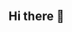 ## Hi there 👋

<!--
**animesh-sarkar/Animesh-Sarkar** is a ✨ _special_ ✨ repository because its `README.md` (this file) appears on your GitHub profile.

Here are some ideas to get you started:

- 🔭 I’m currently working on Reliance JIO Infocomm Ltd. as Junior Cloud Administrator (Azure)
- 🌱 I’m currently learning AWS & GCP for multicloud experience alomg with Devops
- 👯 I’m looking to collaborate on ...
- 🤔 I’m looking for help with ...
- 💬 Ask me about ...
- 📫 How to reach me: ...
- 😄 Pronouns: ...
- ⚡ Fun fact: ...
-->
